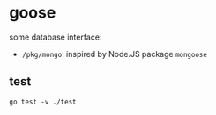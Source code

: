 # goose

some database interface:

- `/pkg/mongo`: inspired by Node.JS package `mongoose`

## test

```shell script
go test -v ./test
```
